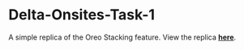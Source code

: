 # Delta-Onsites-Task-1
A simple replica of the Oreo Stacking feature. View the replica **[here](https://subramanian-vv.github.io/Delta-Onsites-Task-1/)**.
